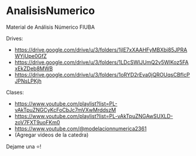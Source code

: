 # AnalisisNumerico
Material de Análisis Númerico FIUBA

Drives:
* https://drive.google.com/drive/u/3/folders/1jlE7xXAAHFyMBXbi85JPRAWYjUpe0GfZ
* https://drive.google.com/drive/u/3/folders/1LDcSWIJUmQ2v5WlKoz5FAxEkZDeb8MWB
* https://drive.google.com/drive/u/3/folders/1oRYD2rEva0jQROUqsCBfIcPJPNsLPKjh

Clases: 
* https://www.youtube.com/playlist?list=PL-vAkTpuZNGCyKcFoCbJc7mVXwMrddszM
* https://www.youtube.com/playlist?list=PL-vAkTpuZNGAwSUXLD-zoV7FXT9uoFKm0
* https://www.youtube.com/@modelacionnumerica2361
* (Agregar videos de la catedra)

Dejame una ⭐!
